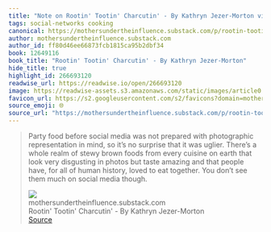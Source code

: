 ```yaml
---
title: "Note on Rootin' Tootin' Charcutin' - By Kathryn Jezer-Morton via mothersundertheinfluence.substack.com"
tags: social-networks cooking
canonical: https://mothersundertheinfluence.substack.com/p/rootin-tootin-charcutin?token=eyJ1c2VyX2lkIjoxMDM2MjA0MSwicG9zdF9pZCI6NDU5NTM0NTIsIl8iOiJtUVY2SyIsImlhdCI6MTY0MTMzMTQ0OSwiZXhwIjoxNjQxMzM1MDQ5LCJpc3MiOiJwdWItNTAxNzYxIiwic3ViIjoicG9zdC1yZWFjdGlvbiJ9.DF61-g9-z6fXR6arl-nRN6hh9utfD6HmElB8Uqol9go
author: mothersundertheinfluence.substack.com
author_id: ff80d46ee66873fcb1815ca95b2dbf34
book: 12649116
book_title: "Rootin' Tootin' Charcutin' - By Kathryn Jezer-Morton"
hide_title: true
highlight_id: 266693120
readwise_url: https://readwise.io/open/266693120
image: https://readwise-assets.s3.amazonaws.com/static/images/article0.00998d930354.png
favicon_url: https://s2.googleusercontent.com/s2/favicons?domain=mothersundertheinfluence.substack.com
source_emoji: 🌐
source_url: "https://mothersundertheinfluence.substack.com/p/rootin-tootin-charcutin?token=eyJ1c2VyX2lkIjoxMDM2MjA0MSwicG9zdF9pZCI6NDU5NTM0NTIsIl8iOiJtUVY2SyIsImlhdCI6MTY0MTMzMTQ0OSwiZXhwIjoxNjQxMzM1MDQ5LCJpc3MiOiJwdWItNTAxNzYxIiwic3ViIjoicG9zdC1yZWFjdGlvbiJ9.DF61-g9-z6fXR6arl-nRN6hh9utfD6HmElB8Uqol9go#:~:text=Party%20food%20before,social%20media%20though."
---
```


> Party food before social media was not prepared with photographic representation in mind, so it’s no surprise that it was uglier. There’s a whole realm of stewy brown foods from every cuisine on earth that look very disgusting in photos but taste amazing and that people have, for all of human history, loved to eat together. You don’t see them much on social media though.
> <div class="quoteback-footer"><div class="quoteback-avatar"><img class="mini-favicon" src="https://s2.googleusercontent.com/s2/favicons?domain=mothersundertheinfluence.substack.com"></div><div class="quoteback-metadata"><div class="metadata-inner"><span style="display:none">FROM:</span><div aria-label="mothersundertheinfluence.substack.com" class="quoteback-author"> mothersundertheinfluence.substack.com</div><div aria-label="Rootin' Tootin' Charcutin' - By Kathryn Jezer-Morton" class="quoteback-title"> Rootin' Tootin' Charcutin' - By Kathryn Jezer-Morton</div></div></div><div class="quoteback-backlink"><a target="_blank" aria-label="go to the full text of this quotation" rel="noopener" href="https://mothersundertheinfluence.substack.com/p/rootin-tootin-charcutin?token=eyJ1c2VyX2lkIjoxMDM2MjA0MSwicG9zdF9pZCI6NDU5NTM0NTIsIl8iOiJtUVY2SyIsImlhdCI6MTY0MTMzMTQ0OSwiZXhwIjoxNjQxMzM1MDQ5LCJpc3MiOiJwdWItNTAxNzYxIiwic3ViIjoicG9zdC1yZWFjdGlvbiJ9.DF61-g9-z6fXR6arl-nRN6hh9utfD6HmElB8Uqol9go#:~:text=Party%20food%20before,social%20media%20though." class="quoteback-arrow"> Source</a></div></div>